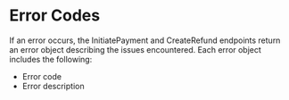 # Error Codes

If an error occurs, the InitiatePayment and CreateRefund endpoints return an error object describing the issues encountered. Each error object includes the following:

- Error code
- Error description
